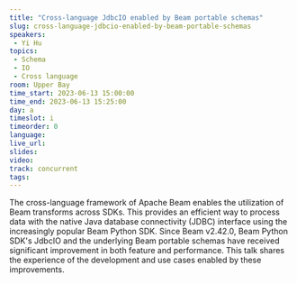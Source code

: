 ```yaml
---
title: "Cross-language JdbcIO enabled by Beam portable schemas"
slug: cross-language-jdbcio-enabled-by-beam-portable-schemas
speakers:
 - Yi Hu
topics:
 - Schema
 - IO
 - Cross language
room: Upper Bay
time_start: 2023-06-13 15:00:00
time_end: 2023-06-13 15:25:00
day: a
timeslot: i
timeorder: 0
language: 
live_url: 
slides: 
video: 
track: concurrent
tags:
---
```


The cross-language framework of Apache Beam enables the utilization of Beam transforms across SDKs. This provides an efficient way to process data with the native Java database connectivity (JDBC) interface using the increasingly popular Beam Python SDK. Since Beam v2.42.0, Beam Python SDK's JdbcIO and the underlying Beam portable schemas have received significant improvement in both feature and performance. This talk shares the experience of the development and use cases enabled by these improvements.